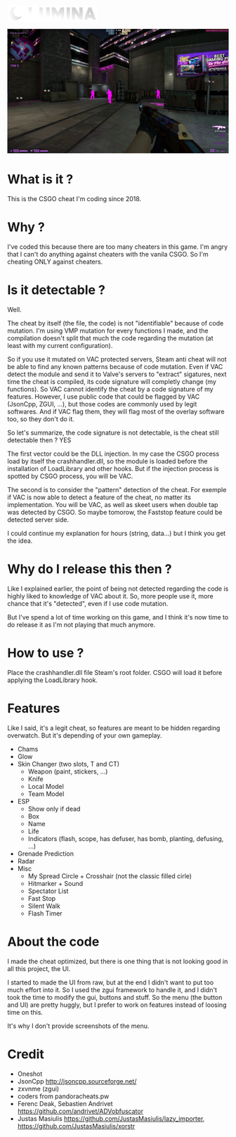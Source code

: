 ![](Resources/logo.png)



![](Resources/preview_0.png)

# What is it ?

This is the CSGO cheat I'm coding since 2018.

# Why ?

I've coded this because there are too many cheaters in this game. I'm angry that I can't do anything against cheaters with the vanila CSGO. So I'm cheating ONLY against cheaters.

# Is it detectable ?

Well.

The cheat by itself (the file, the code) is not "identifiable" because of code mutation. I'm using VMP mutation for every functions I made, and the compilation doesn't split that much the code regarding the mutation (at least with my current configuration).

So if you use it mutated on VAC protected servers, Steam anti cheat will not be able to find any known patterns because of code mutation. Even if VAC detect the module and send it to Valve's servers to "extract" sigatures, next time the cheat is compiled, its code signature will completly change (my functions). So VAC cannot identify the cheat by a code signature of my features. However, I use public code that could be flagged by VAC (JsonCpp, ZGUI, ...), but those codes are commonly used by legit softwares. And if VAC flag them, they will flag most of the overlay software too, so they don't do it. 

So let's summarize, the code signature is not detectable, is the cheat still detectable then ? YES

The first vector could be the DLL injection. In my case the CSGO process load by itself the crashhandler.dll, so the module is loaded before the installation of LoadLibrary and other hooks. But if the injection process is spotted by CSGO process, you will be VAC.

The second is to consider the "pattern" detection of the cheat. For exemple if VAC is now able to detect a feature of the cheat, no matter its implementation. You will be VAC, as well as skeet users when double tap was detected by CSGO. So maybe tomorow, the Faststop feature could be detected server side. 

I could continue my explanation for hours (string, data...) but I think you get the idea.

# Why do I release this then ?

Like I explained earlier, the point of being not detected regarding the code is highly liked to knowledge of VAC about it. So, more people use it, more chance that it's "detected", even if I use code mutation. 

But I've spend a lot of time working on this game, and I think it's now time to do release it as I'm not playing that much anymore.

# How to use ?

Place the crashhandler.dll file Steam's root folder. CSGO will load it before applying the LoadLibrary hook.

# Features

Like I said, it's a legit cheat, so features are meant to be hidden regarding overwatch. But it's depending of your own gameplay.

- Chams
- Glow
- Skin Changer (two slots, T and CT)
    - Weapon (paint, stickers, ...) 
    - Knife 
    - Local Model
    - Team Model
- ESP
    - Show only if dead
    - Box
    - Name
    - Life
    - Indicators (flash, scope, has defuser, has bomb, planting, defusing, ...)
- Grenade Prediction
- Radar
- Misc
  - My Spread Circle + Crosshair (not the classic filled cirle)
  - Hitmarker + Sound
  - Spectator List
  - Fast Stop
  - Silent Walk
  - Flash Timer

# About the code

I made the cheat optimized, but there is one thing that is not looking good in all this project, the UI.

I started to made the UI from raw, but at the end I didn't want to put too much effort into it. So I used the zgui framework to handle it, and I didn't took the time to modify the gui, buttons and stuff. So the menu (the button and UI) are pretty huggly, but I prefer to work on features instead of loosing time on this.

It's why I don't provide screenshots of the menu.

# Credit

- Oneshot
- JsonCpp http://jsoncpp.sourceforge.net/
- zxvnme (zgui)
- coders from pandoracheats.pw
- Ferenc Deak, Sebastien Andrivet https://github.com/andrivet/ADVobfuscator
- Justas Masiulis https://github.com/JustasMasiulis/lazy_importer, https://github.com/JustasMasiulis/xorstr